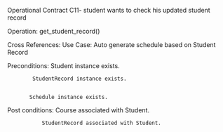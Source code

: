 Operational Contract  C11-  student wants to check his updated student record


Operation:  get_student_record() 


Cross References:  Use Case:  Auto generate schedule based on Student Record


Preconditions:  Student instance exists.


			StudentRecord instance exists.	


		   Schedule instance exists.


Post conditions:  Course associated with Student.


			   StudentRecord associated with Student.
